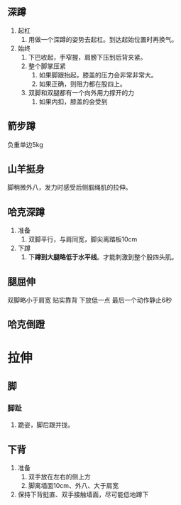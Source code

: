 ## 深蹲
1. 起杠
	1. 用做一个深蹲的姿势去起杠。到达起始位置时再换气。
2. 始终
	1. 下巴收起，手窄握，肩膀下压到后背夹紧。
	2. 整个脚掌压紧
		1. 如果脚跟抬起，膝盖的压力会非常非常大。
		2. 如果正确，则阻力都在股四上。
	3. 双脚和双腿都有一个向外用力撑开的力
		1. 如果内扣，膝盖的会受到 
## 箭步蹲
负重单边5kg
## 山羊挺身
脚稍微外八，发力时感受后侧腘绳肌的拉伸。
## 哈克深蹲
1. 准备
	1. 双脚平行，与肩同宽，脚尖离踏板10cm
2. 下蹲
	1. 下**蹲到大腿略低于水平线**。才能刺激到整个股四头肌。
## 腿屈伸
双脚略小于肩宽
贴实靠背
下放低一点
最后一个动作静止6秒
## 哈克倒蹬
# 拉伸
## 脚
### 脚趾
1. 跪姿，脚后跟并拢。

## 下背
1. 准备
	1. 双手放在左右的侧上方
	2. 脚离墙面10cm、外八、大于肩宽
2. 保持下背挺直、双手接触墙面，尽可能低地蹲下